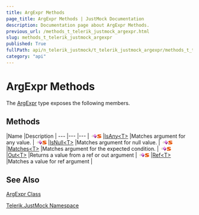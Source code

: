 ```yaml
---
title: ArgExpr Methods
page_title: ArgExpr Methods | JustMock Documentation
description: Documentation page about ArgExpr Methods.
previous_url: /methods_t_telerik_justmock_argexpr.html
slug: methods_t_telerik_justmock_argexpr
published: True
fullPath: api/n_telerik_justmock/t_telerik_justmock_argexpr/methods_t_telerik_justmock_argexpr/methods_t_telerik_justmock_argexpr
category: "api"
---
```


# ArgExpr Methods



The [ArgExpr](t_telerik_justmock_argexpr) type exposes the following members.

## Methods



 |Name |Description |
--- |--- |--- |
![Public method](/icons/pubmethod.gif)![Static member](/icons/static.gif) |[IsAny&lt;T&gt;](m_telerik_justmock_argexpr_isany__1) |Matches argument for any value. |
![Public method](/icons/pubmethod.gif)![Static member](/icons/static.gif) |[IsNull&lt;T&gt;](m_telerik_justmock_argexpr_isnull__1) |Matches argument for null value. |
![Public method](/icons/pubmethod.gif)![Static member](/icons/static.gif) |[Matches&lt;T&gt;](m_telerik_justmock_argexpr_matches__1) |Matches argument for the expected condition. |
![Public method](/icons/pubmethod.gif)![Static member](/icons/static.gif) |[Out&lt;T&gt;](m_telerik_justmock_argexpr_out__1) |Returns a value from a ref or out argument |
![Public method](/icons/pubmethod.gif)![Static member](/icons/static.gif) |[Ref&lt;T&gt;](m_telerik_justmock_argexpr_ref__1) |Matches a value for ref argument |


## See Also



 [ArgExpr Class](t_telerik_justmock_argexpr) 

 [Telerik.JustMock Namespace](n_telerik_justmock) 



